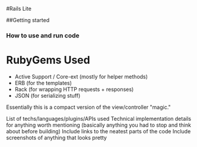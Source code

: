 #Rails Lite

##Getting started


### How to use and run code

# RubyGems Used

* Active Support / Core-ext (mostly for helper methods)
* ERB (for the templates)
* Rack (for wrapping HTTP requests + responses)
* JSON (for serializing stuff)

Essentially this is a compact version of the view/controller "magic."


List of techs/languages/plugins/APIs used
Technical implementation details for anything worth mentioning (basically anything you had to stop and think about before building)
Include links to the neatest parts of the code
Include screenshots of anything that looks pretty
